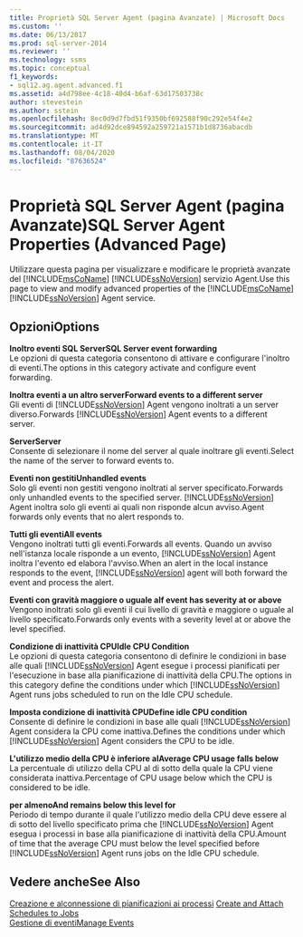 ```yaml
---
title: Proprietà SQL Server Agent (pagina Avanzate) | Microsoft Docs
ms.custom: ''
ms.date: 06/13/2017
ms.prod: sql-server-2014
ms.reviewer: ''
ms.technology: ssms
ms.topic: conceptual
f1_keywords:
- sql12.ag.agent.advanced.f1
ms.assetid: a4d798ee-4c18-40d4-b6af-63d17503738c
author: stevestein
ms.author: sstein
ms.openlocfilehash: 8ec0d9d7fbd51f9350bf692588f90c292e54f4e2
ms.sourcegitcommit: ad4d92dce894592a259721a1571b1d8736abacdb
ms.translationtype: MT
ms.contentlocale: it-IT
ms.lasthandoff: 08/04/2020
ms.locfileid: "87636524"
---
```

# <a name="sql-server-agent-properties-advanced-page"></a><span data-ttu-id="c0e6b-102">Proprietà SQL Server Agent (pagina Avanzate)</span><span class="sxs-lookup"><span data-stu-id="c0e6b-102">SQL Server Agent Properties (Advanced Page)</span></span>
  <span data-ttu-id="c0e6b-103">Utilizzare questa pagina per visualizzare e modificare le proprietà avanzate del [!INCLUDE[msCoName](../../includes/msconame-md.md)] [!INCLUDE[ssNoVersion](../../includes/ssnoversion-md.md)] servizio Agent.</span><span class="sxs-lookup"><span data-stu-id="c0e6b-103">Use this page to view and modify advanced properties of the [!INCLUDE[msCoName](../../includes/msconame-md.md)] [!INCLUDE[ssNoVersion](../../includes/ssnoversion-md.md)] Agent service.</span></span>  
  
## <a name="options"></a><span data-ttu-id="c0e6b-104">Opzioni</span><span class="sxs-lookup"><span data-stu-id="c0e6b-104">Options</span></span>  
 <span data-ttu-id="c0e6b-105">**Inoltro eventi SQL Server**</span><span class="sxs-lookup"><span data-stu-id="c0e6b-105">**SQL Server event forwarding**</span></span>  
 <span data-ttu-id="c0e6b-106">Le opzioni di questa categoria consentono di attivare e configurare l'inoltro di eventi.</span><span class="sxs-lookup"><span data-stu-id="c0e6b-106">The options in this category activate and configure event forwarding.</span></span>  
  
 <span data-ttu-id="c0e6b-107">**Inoltra eventi a un altro server**</span><span class="sxs-lookup"><span data-stu-id="c0e6b-107">**Forward events to a different server**</span></span>  
 <span data-ttu-id="c0e6b-108">Gli eventi di [!INCLUDE[ssNoVersion](../../includes/ssnoversion-md.md)] Agent vengono inoltrati a un server diverso.</span><span class="sxs-lookup"><span data-stu-id="c0e6b-108">Forwards [!INCLUDE[ssNoVersion](../../includes/ssnoversion-md.md)] Agent events to a different server.</span></span>  
  
 <span data-ttu-id="c0e6b-109">**Server**</span><span class="sxs-lookup"><span data-stu-id="c0e6b-109">**Server**</span></span>  
 <span data-ttu-id="c0e6b-110">Consente di selezionare il nome del server al quale inoltrare gli eventi.</span><span class="sxs-lookup"><span data-stu-id="c0e6b-110">Select the name of the server to forward events to.</span></span>  
  
 <span data-ttu-id="c0e6b-111">**Eventi non gestiti**</span><span class="sxs-lookup"><span data-stu-id="c0e6b-111">**Unhandled events**</span></span>  
 <span data-ttu-id="c0e6b-112">Solo gli eventi non gestiti vengono inoltrati al server specificato.</span><span class="sxs-lookup"><span data-stu-id="c0e6b-112">Forwards only unhandled events to the specified server.</span></span> [!INCLUDE[ssNoVersion](../../includes/ssnoversion-md.md)] <span data-ttu-id="c0e6b-113">Agent inoltra solo gli eventi ai quali non risponde alcun avviso.</span><span class="sxs-lookup"><span data-stu-id="c0e6b-113">Agent forwards only events that no alert responds to.</span></span>  
  
 <span data-ttu-id="c0e6b-114">**Tutti gli eventi**</span><span class="sxs-lookup"><span data-stu-id="c0e6b-114">**All events**</span></span>  
 <span data-ttu-id="c0e6b-115">Vengono inoltrati tutti gli eventi.</span><span class="sxs-lookup"><span data-stu-id="c0e6b-115">Forwards all events.</span></span> <span data-ttu-id="c0e6b-116">Quando un avviso nell'istanza locale risponde a un evento, [!INCLUDE[ssNoVersion](../../includes/ssnoversion-md.md)] Agent inoltra l'evento ed elabora l'avviso.</span><span class="sxs-lookup"><span data-stu-id="c0e6b-116">When an alert in the local instance responds to the event, [!INCLUDE[ssNoVersion](../../includes/ssnoversion-md.md)] agent will both forward the event and process the alert.</span></span>  
  
 <span data-ttu-id="c0e6b-117">**Eventi con gravità maggiore o uguale a**</span><span class="sxs-lookup"><span data-stu-id="c0e6b-117">**If event has severity at or above**</span></span>  
 <span data-ttu-id="c0e6b-118">Vengono inoltrati solo gli eventi il cui livello di gravità e maggiore o uguale al livello specificato.</span><span class="sxs-lookup"><span data-stu-id="c0e6b-118">Forwards only events with a severity level at or above the level specified.</span></span>  
  
 <span data-ttu-id="c0e6b-119">**Condizione di inattività CPU**</span><span class="sxs-lookup"><span data-stu-id="c0e6b-119">**Idle CPU Condition**</span></span>  
 <span data-ttu-id="c0e6b-120">Le opzioni di questa categoria consentono di definire le condizioni in base alle quali [!INCLUDE[ssNoVersion](../../includes/ssnoversion-md.md)] Agent esegue i processi pianificati per l'esecuzione in base alla pianificazione di inattività della CPU.</span><span class="sxs-lookup"><span data-stu-id="c0e6b-120">The options in this category define the conditions under which [!INCLUDE[ssNoVersion](../../includes/ssnoversion-md.md)] Agent runs jobs scheduled to run on the Idle CPU schedule.</span></span>  
  
 <span data-ttu-id="c0e6b-121">**Imposta condizione di inattività CPU**</span><span class="sxs-lookup"><span data-stu-id="c0e6b-121">**Define idle CPU condition**</span></span>  
 <span data-ttu-id="c0e6b-122">Consente di definire le condizioni in base alle quali [!INCLUDE[ssNoVersion](../../includes/ssnoversion-md.md)] Agent considera la CPU come inattiva.</span><span class="sxs-lookup"><span data-stu-id="c0e6b-122">Defines the conditions under which [!INCLUDE[ssNoVersion](../../includes/ssnoversion-md.md)] Agent considers the CPU to be idle.</span></span>  
  
 <span data-ttu-id="c0e6b-123">**L'utilizzo medio della CPU è inferiore al**</span><span class="sxs-lookup"><span data-stu-id="c0e6b-123">**Average CPU usage falls below**</span></span>  
 <span data-ttu-id="c0e6b-124">La percentuale di utilizzo della CPU al di sotto della quale la CPU viene considerata inattiva.</span><span class="sxs-lookup"><span data-stu-id="c0e6b-124">Percentage of CPU usage below which the CPU is considered to be idle.</span></span>  
  
 <span data-ttu-id="c0e6b-125">**per almeno**</span><span class="sxs-lookup"><span data-stu-id="c0e6b-125">**And remains below this level for**</span></span>  
 <span data-ttu-id="c0e6b-126">Periodo di tempo durante il quale l'utilizzo medio della CPU deve essere al di sotto del livello specificato prima che [!INCLUDE[ssNoVersion](../../includes/ssnoversion-md.md)] Agent esegua i processi in base alla pianificazione di inattività della CPU.</span><span class="sxs-lookup"><span data-stu-id="c0e6b-126">Amount of time that the average CPU must below the level specified before [!INCLUDE[ssNoVersion](../../includes/ssnoversion-md.md)] Agent runs jobs on the Idle CPU schedule.</span></span>  
  
## <a name="see-also"></a><span data-ttu-id="c0e6b-127">Vedere anche</span><span class="sxs-lookup"><span data-stu-id="c0e6b-127">See Also</span></span>  
 <span data-ttu-id="c0e6b-128">[Creazione e alconnessione di pianificazioni ai processi](create-and-attach-schedules-to-jobs.md) </span><span class="sxs-lookup"><span data-stu-id="c0e6b-128">[Create and Attach Schedules to Jobs](create-and-attach-schedules-to-jobs.md) </span></span>  
 [<span data-ttu-id="c0e6b-129">Gestione di eventi</span><span class="sxs-lookup"><span data-stu-id="c0e6b-129">Manage Events</span></span>](manage-events.md)  
  
  
